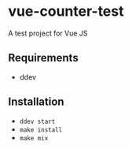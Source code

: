 # vue-counter-test

A test project for Vue JS

## Requirements

- ddev

## Installation

- `ddev start`
- `make install`
- `make mix`

